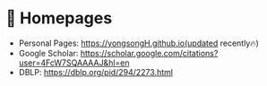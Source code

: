 # 📎 Homepages
- Personal Pages: https://yongsongH.github.io(updated recently🔥)
- Google Scholar: https://scholar.google.com/citations?user=4FcW7SQAAAAJ&hl=en
- DBLP: https://dblp.org/pid/294/2273.html
